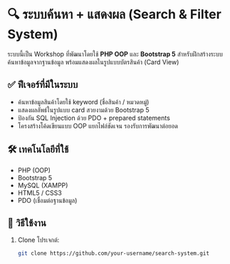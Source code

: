 # 🔍 ระบบค้นหา + แสดงผล (Search & Filter System)

ระบบนี้เป็น Workshop ที่พัฒนาโดยใช้ **PHP OOP** และ **Bootstrap 5** สำหรับฝึกสร้างระบบค้นหาข้อมูลจากฐานข้อมูล พร้อมแสดงผลในรูปแบบบัตรสินค้า (Card View)

## ✅ ฟีเจอร์ที่มีในระบบ
- ค้นหาข้อมูลสินค้าโดยใช้ keyword (ชื่อสินค้า / หมวดหมู่)
- แสดงผลลัพธ์ในรูปแบบ card สวยงามด้วย Bootstrap 5
- ป้องกัน SQL Injection ด้วย PDO + prepared statements
- โครงสร้างโค้ดเขียนแบบ OOP แยกไฟล์ชัดเจน รองรับการพัฒนาต่อยอด

## 🛠️ เทคโนโลยีที่ใช้
- PHP (OOP)
- Bootstrap 5
- MySQL (XAMPP)
- HTML5 / CSS3
- PDO (เชื่อมต่อฐานข้อมูล)

## 🧪 วิธีใช้งาน

1. Clone โปรเจกต์:
   ```bash
   git clone https://github.com/your-username/search-system.git

